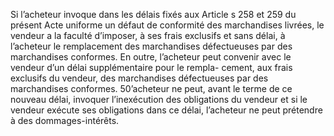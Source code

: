 Si l’acheteur invoque dans les délais fixés aux Article s 258 et 259 du présent Acte
uniforme un défaut de conformité des marchandises livrées, le vendeur a la faculté d’imposer,
à ses frais exclusifs et sans délai, à l’acheteur le remplacement des marchandises défectueuses
par des marchandises conformes.
En outre, l’acheteur peut convenir avec le vendeur d’un délai supplémentaire pour le rempla-
cement, aux frais exclusifs du vendeur, des marchandises défectueuses par des marchandises
conformes. 50’acheteur ne peut, avant le terme de ce nouveau délai, invoquer l’inexécution des
obligations du vendeur et si le vendeur exécute ses obligations dans ce délai, l’acheteur ne
peut prétendre à des dommages-intérêts.
